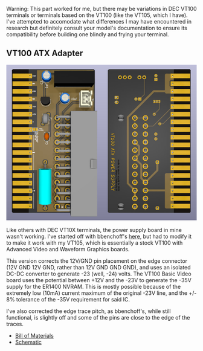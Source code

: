 Warning: This part worked for me, but there may be variations in DEC VT100 terminals or
terminals based on the VT100 (like the VT105, which I have). I've attempted to accomodate
what differences I may have encountered in research but definitely consult your model's
documentation to ensure its compatibility before building one blindly
and frying your terminal.

VT100 ATX Adapter
-----------------

![Board Render](adapter.jpg)

Like others with DEC VT10X terminals, the power supply board in mine
wasn't working. I've started off with bbenchoff's [here](https://github.com/bbenchoff/VT100Adapter),
but had to modify it to make it work with my VT105, which is essentially
a stock VT100 with Advanced Video and Waveform Graphics boards.

This version corrects the 12V/GND pin placement on the edge
connector (12V GND 12V GND, rather than 12V GND GND GND),
and uses an isolated DC-DC converter to generate -23 (well, -24) volts.
The VT100 Basic Video board uses the potential between +12V
and the -23V to generate the -35V supply for the ER1400
NVRAM. This is mostly possible because of the extremely low (10mA)
current maximum of the original -23V line, and the +/- 8%
tolerance of the -35V requirement for said IC.

I've also corrected the edge trace pitch, as bbenchoff's,
while still functional, is slightly off and some of the pins
are close to the edge of the traces.

* [Bill of Materials](VT100_ATX_DCDC.csv)
* [Schematic](VT100_ATX_DCDC.pdf)
